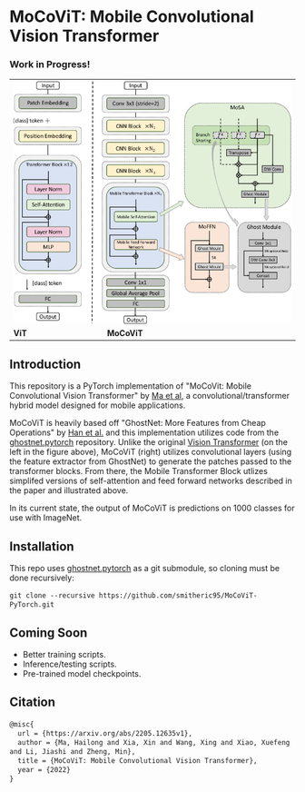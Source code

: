 # MoCoViT: Mobile Convolutional Vision Transformer
### Work in Progress!

<table>
<tr><td colspan="2"><img src="./figures/figure2.png" width="750"></td></tr>
<tr><td><b>ViT</b></td><td><b>MoCoViT</b></td></tr>
</table>

## Introduction
This repository is a PyTorch implementation of "MoCoVit: Mobile Convolutional Vision Transformer" by [Ma et al](https://arxiv.org/abs/2205.12635v1), a convolutional/transformer hybrid model designed for mobile applications.

MoCoViT is heavily based off "GhostNet: More Features from Cheap Operations" by [Han et al.](https://arxiv.org/abs/1911.11907) and this implementation utilizes code from the [ghostnet.pytorch](https://github.com/iamhankai/ghostnet.pytorch) repository. Unlike the original [Vision Transformer](https://arxiv.org/abs/2010.11929) (on the left in the figure above), MoCoViT (right) utilizes convolutional layers (using the feature extractor from GhostNet) to generate the patches passed to the transformer blocks. From there, the Mobile Transformer Block utlizes simplifed versions of self-attention and feed forward networks described in the paper and illustrated above. 

In its current state, the output of MoCoViT is predictions on 1000 classes for use with ImageNet.

## Installation
This repo uses [ghostnet.pytorch](https://github.com/iamhankai/ghostnet.pytorch) as a git submodule, so cloning must be done recursively:
```
git clone --recursive https://github.com/smitheric95/MoCoViT-PyTorch.git
```

## Coming Soon
- Better training scripts.
- Inference/testing scripts.
- Pre-trained model checkpoints.


## Citation
```
@misc{
  url = {https://arxiv.org/abs/2205.12635v1},
  author = {Ma, Hailong and Xia, Xin and Wang, Xing and Xiao, Xuefeng and Li, Jiashi and Zheng, Min},
  title = {MoCoViT: Mobile Convolutional Vision Transformer},
  year = {2022}
}
```
